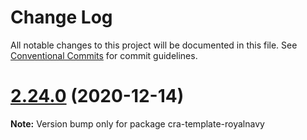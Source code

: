 # Change Log

All notable changes to this project will be documented in this file.
See [Conventional Commits](https://conventionalcommits.org) for commit guidelines.

# [2.24.0](https://github.com/royal-navy/design-system/compare/2.23.2...2.24.0) (2020-12-14)

**Note:** Version bump only for package cra-template-royalnavy
